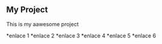 ## My Project
This is my aawesome project

*enlace 1
*enlace 2
*enlace 3
*enlace 4
*enlace 5
*enlace 6